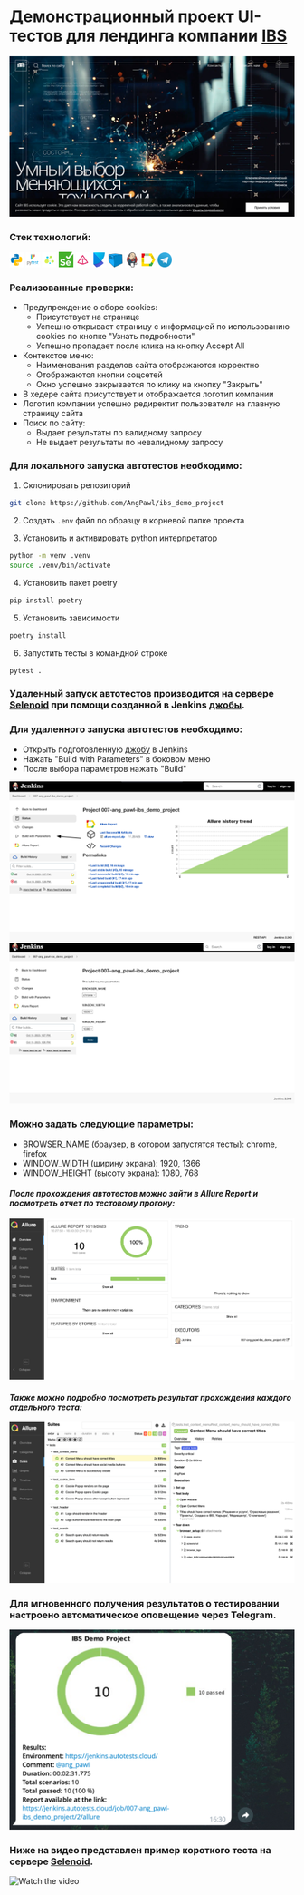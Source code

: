 # Демонстрационный проект UI-тестов для лендинга компании <a target="_blank" href="https://ibs.ru/">IBS</a>

![This is an image](design/images/homepage.png)

### Стек технологий:
<code><img width="5%" title="Python" src="design/icons/python.png"></code>
<code><img width="5%" title="Pytest" src="design/icons/pytest.png"></code>
<code><img width="5%" title="Selene" src="design/icons/selene.png"></code>
<code><img width="5%" title="Selenium" src="design/icons/selenium.png"></code>
<code><img width="5%" title="Pydantic" src="design/icons/pydantic.png"></code>
<code><img width="5%" title="Poetry" src="design/icons/poetry.png"></code>
<code><img width="5%" title="Selenoid" src="design/icons/selenoid.png"></code>
<code><img width="5%" title="Jenkins" src="design/icons/jenkins.png"></code>
<code><img width="5%" title="Allure-report" src="design/icons/allure_report.png"></code>
<code><img width="5%" title="Telegram" src="design/icons/tg.png"></code>

### Реализованные проверки:
- Предупреждение о сборе cookies:
  - Присутствует на странице
  - Успешно открывает страницу с информацией по использованию cookies по кнопке "Узнать подробности"
  - Успешно пропадает после клика на кнопку Accept All
- Контекстое меню:
  - Наименования разделов сайта отображаются корректно
  - Отображаются кнопки соцсетей
  - Окно успешно закрывается по клику на кнопку "Закрыть"
- В хедере сайта присутствует и отображается логотип компании
- Логотип компании успешно редиректит пользователя на главную страницу сайта
- Поиск по сайту:
  - Выдает результаты по валидному запросу
  - Не выдает результаты по невалидному запросу

### Для локального запуска автотестов необходимо:

1. Склонировать репозиторий

```bash
git clone https://github.com/AngPawl/ibs_demo_project
```

2. Создать `.env` файл по образцу в корневой папке проекта

3. Установить и активировать python интерпретатор

```bash
python -m venv .venv
source .venv/bin/activate
```

4. Установить пакет poetry

```bash
pip install poetry
```

5. Установить зависимости

```bash
poetry install
```

6. Запустить тесты в командной строке

```bash
pytest .
```

### Удаленный запуск автотестов производится на сервере <a target="_blank" href="https://selenoid.autotests.cloud/#/">Selenoid</a> при помощи созданной в Jenkins <a target="_blank" href="https://jenkins.autotests.cloud/job/007-ang_pawl-ibs_demo_project/">джобы</a>.

### Для удаленного запуска автотестов необходимо:
- Открыть подготовленную <a target="_blank" href="https://jenkins.autotests.cloud/job/007-ang_pawl-ibs_demo_project/">джобу</a> в Jenkins
- Нажать "Build with Parameters" в боковом меню
- После выбора параметров нажать "Build"

![This is an image](design/images/job-launch1.png)
![This is an image](design/images/job-launch2.png)

### Можно задать следующие параметры:
- BROWSER_NAME (браузер, в котором запустятся тесты): chrome, firefox
- WINDOW_WIDTH (ширину экрана): 1920, 1366
- WINDOW_HEIGHT (высоту экрана): 1080, 768

#### *После прохождения автотестов можно зайти в Allure Report и посмотреть отчет по тестовому прогону:*

![This is an image](design/images/allure-report1.png)

#### *Также можно подробно посмотреть результат прохождения каждого отдельного теста:*

![This is an image](design/images/allure-report2.png)

### Для мгновенного получения результатов о тестировании настроено автоматическое оповещение через Telegram.
![This is an image](design/images/tg.png)

### Ниже на видео представлен пример короткого теста на сервере <a target="_blank" href="https://selenoid.autotests.cloud/#/">Selenoid</a>.
![Watch the video](design/video/test.gif)

